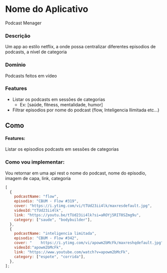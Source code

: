 # Nome do Aplicativo

Podcast Menager

### Descrição

Um app ao estilo netflix, a onde possa centralizar diferentes episodios de podcasts, a nível de categoria

### Domínio

Podcasts feitos em vídeo

### Features

- Listar os podcasts em sessões de categorias
  - Ex: [saúde, fitness, mentalidade, humor]
- Filtrar episodios por nome do podcast (flow, Inteligencia Ilimitada etc...)

## Como

#### Features:

Listar os episodios podcasts em sessões de categorias

### Como vou implementar:

Vou retornar em uma api rest o nome do podcast, nome do episodio, imagem de capa, link, categoria

```js
[
  {
    podcastName: "flow",
    episodio: "CBUM - Flow #319",
    cover: "https://i.ytimg.com/vi/tTUd23ii4lk/maxresdefault.jpg",
    videoId:"tTUd23ii4lk",
    link: "https://youtu.be/tTUd23ii4lk?si=aROYj5RIT0SZmg9u",
    category: ["saude", "bodybuilder"],
  },
  {
    podcastName: "inteligencia limitada",
    episodio: "CBUM - Flow #342",
    cover: "    https://i.ytimg.com/vi/apowm2bMcFk/maxreshqdefault.jpg",
    videoId:"apowm2bMcFk",
    link: "https://www.youtube.com/watch?v=apowm2bMcFk",
    category: ["espote", "corrida"],
  },
];
```
